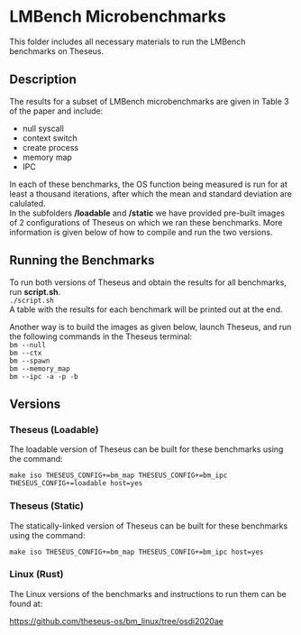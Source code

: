 # LMBench Microbenchmarks
This folder includes all necessary materials to run the LMBench benchmarks on Theseus.
## Description
The results for a subset of LMBench microbenchmarks are given in Table 3 of the paper and include:
- null syscall
- context switch
- create process
- memory map
- IPC

In each of these benchmarks, the OS function being measured is run for at least a thousand iterations, after which the mean and standard deviation are calulated.  
In the subfolders **/loadable** and **/static** we have provided pre-built images of 2 configurations of Theseus on which we ran these benchmarks. More information is given below of how to compile and run the two versions.

## Running the Benchmarks
To run both versions of Theseus and obtain the results for all benchmarks, run **script.sh**.  
`./script.sh`  
A table with the results for each benchmark will be printed out at the end.

Another way is to build the images as given below, launch Theseus, and run the following commands in the Theseus terminal:  
`bm --null`  
`bm --ctx`  
`bm --spawn`  
`bm --memory_map`  
`bm --ipc -a -p -b`  

## Versions
### Theseus (Loadable)
The loadable version of Theseus can be built for these benchmarks using the command:

`make iso THESEUS_CONFIG+=bm_map THESEUS_CONFIG+=bm_ipc THESEUS_CONFIG+=loadable host=yes`

### Theseus (Static)
The statically-linked version of Theseus can be built for these benchmarks using the command:

`make iso THESEUS_CONFIG+=bm_map THESEUS_CONFIG+=bm_ipc host=yes`

### Linux (Rust)
The Linux versions of the benchmarks and instructions to run them can be found at:

https://github.com/theseus-os/bm_linux/tree/osdi2020ae